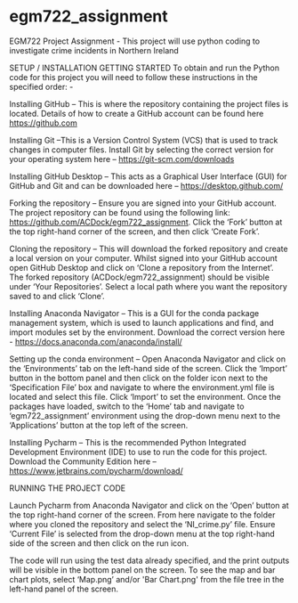 # egm722_assignment
EGM722 Project Assignment - This project will use python coding to investigate crime incidents in Northern Ireland

SETUP / INSTALLATION
GETTING STARTED
To obtain and run the Python code for this project you will need to follow these instructions in the specified order: -

Installing GitHub – This is where the repository containing the project files is located. Details of how to create a GitHub account can be found here https://github.com

Installing Git –This is a Version Control System (VCS) that is used to track changes in computer files. Install Git by selecting the correct version for your operating system here – https://git-scm.com/downloads

Installing GitHub Desktop – This acts as a Graphical User Interface (GUI) for GitHub and Git and can be downloaded here – https://desktop.github.com/

Forking the repository – Ensure you are signed into your GitHub account. The project repository can be found using the following link: https://github.com/ACDock/egm722_assignment. Click the ‘Fork’ button at the top right-hand corner of the screen, and then click ‘Create Fork’. 

Cloning the repository – This will download the forked repository and create a local version on your computer. Whilst signed into your GitHub account open GitHub Desktop and click on ‘Clone a repository from the Internet’. The forked repository (ACDock/egm722_assignment) should be visible under ‘Your Repositories’. Select a local path where you want the repository saved to and click ‘Clone’. 

Installing Anaconda Navigator – This is a GUI for the conda package management system, which is used to launch applications and find, and import modules set by the environment. Download the correct version here - https://docs.anaconda.com/anaconda/install/

Setting up the conda environment – Open Anaconda Navigator and click on the ‘Environments’ tab on the left-hand side of the screen. Click the ‘Import’ button in the bottom panel and then click on the folder icon next to the ‘Specification File’ box and navigate to where the environment.yml file is located and select this file. Click ‘Import’ to set the environment. Once the packages have loaded, switch to the ‘Home’ tab and navigate to ‘egm722_assignment’ environment using the drop-down menu next to the ‘Applications’ button at the top left of the screen.

Installing Pycharm – This is the recommended Python Integrated Development Environment (IDE) to use to run the code for this project. Download the Community Edition here – https://www.jetbrains.com/pycharm/download/

RUNNING THE PROJECT CODE

Launch Pycharm from Anaconda Navigator and click on the ‘Open’ button at the top right-hand corner of the screen. From here navigate to the folder where you cloned the repository and select the ‘NI_crime.py’ file. Ensure ‘Current File’ is selected from the drop-down menu at the top right-hand side of the screen and then click on the run icon. 

The code will run using the test data already specified, and the print outputs will be visible in the bottom panel on the screen. To see the map and bar chart plots, select ‘Map.png’ and/or 'Bar Chart.png' from the file tree in the left-hand panel of the screen. 
